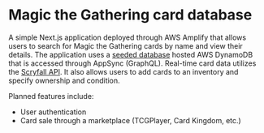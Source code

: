 # Magic the Gathering card database

A simple Next.js application deployed through AWS Amplify that allows users to search for Magic the Gathering cards by name and view their details.
The application uses a [seeded database](https://mtgjson.com/downloads/all-files/) hosted AWS DynamoDB that is accessed through AppSync (GraphQL).
Real-time card data utilizes the [Scryfall API](https://scryfall.com/docs/api). It also allows users to add cards to an inventory and specify ownership and condition.

Planned features include:
- User authentication
- Card sale through a marketplace (TCGPlayer, Card Kingdom, etc.)
